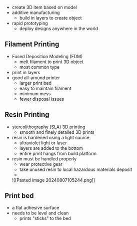 - create 3D item based on model 
- additive manufacturing 
	- build in layers to create object
- rapid prototyping 
	- deploy designs anywhere in the world

## Filament Printing
- Fused Deposition Modeling (FDM)
	- melt filament to print 3D object
	- most common type
- print in layers
- good all-around printer
	- larger print bed
	- easy to maintain filament
	- minimum mess
	- fewer disposal issues

## Resin Printing 
- stereolithography (SLA) 3D printing
	- smooth and finely detailed 3D prints
- resin is hardened using a light source
	- ultraviolet light or laser
	- layers are added to the bottom 
	- entire print hangs from build platform
- resin must be handled properly 
	- wear protective gear
	- take unused resin to local hazardous materials deposit
	- 
	![[Pasted image 20240807105244.png]]

## Print bed
- a flat adhesive surface
- needs to be level and clean
	- prints "sticks" to the bed